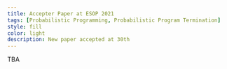 ```yaml
---
title: Accepter Paper at ESOP 2021
tags: [Probabilistic Programming, Probabilistic Program Termination] 
style: fill
color: light
description: New paper accepted at 30th 
---
```



TBA
